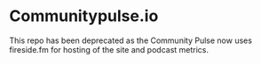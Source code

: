 # Communitypulse.io

This repo has been deprecated as the Community Pulse now uses fireside.fm for hosting of the site and podcast metrics.


